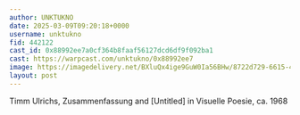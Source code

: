 ```yaml
---
author: UNKTUKNO
date: 2025-03-09T09:20:18+0000
username: unktukno
fid: 442122
cast_id: 0x88992ee7a0cf364b8faaf56127dcd6df9f092ba1
cast: https://warpcast.com/unktukno/0x88992ee7
image: https://imagedelivery.net/BXluQx4ige9GuW0Ia56BHw/8722d729-6615-4e92-b888-e009fa3ef600/original
layout: post
---
```

Timm Ulrichs, Zusammenfassung and [Untitled] in Visuelle Poesie, ca. 1968  

<img src='https://imagedelivery.net/BXluQx4ige9GuW0Ia56BHw/8722d729-6615-4e92-b888-e009fa3ef600/original' alt='' referrerpolicy='no-referrer'/>